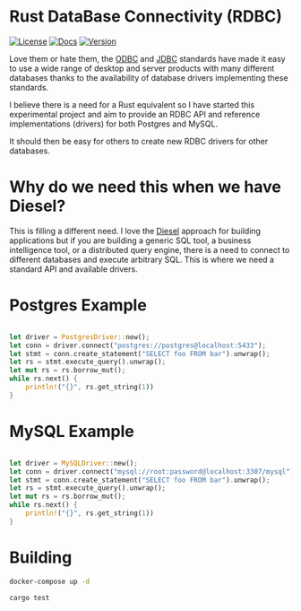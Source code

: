 
# Rust DataBase Connectivity (RDBC)

[![License](https://img.shields.io/badge/License-Apache%202.0-blue.svg)](https://opensource.org/licenses/Apache-2.0)
[![Docs](https://docs.rs/rdbc/badge.svg)](https://docs.rs/rdbc)
[![Version](https://img.shields.io/crates/v/rdbc.svg)](https://crates.io/crates/rdbc)

Love them or hate them, the [ODBC](https://en.wikipedia.org/wiki/Open_Database_Connectivity) and [JDBC](https://en.wikipedia.org/wiki/Java_Database_Connectivity) standards have made it easy to use a wide range of desktop and server products with many different databases thanks to the availability of database drivers implementing these standards.

I believe there is a need for a Rust equivalent so I have started this experimental project and aim to provide an RDBC API and reference implementations (drivers) for both Postgres and MySQL. 

It should then be easy for others to create new RDBC drivers for other databases.

# Why do we need this when we have Diesel?

This is filling a different need. I love the [Diesel](https://diesel.rs/) approach for building applications but if you are building a generic SQL tool, a business intelligence tool, or a distributed query engine, there is a need to connect to different databases and execute arbitrary SQL. This is where we need a standard API and available drivers.

# Postgres Example

```rust

let driver = PostgresDriver::new();
let conn = driver.connect("postgres://postgres@localhost:5433");
let stmt = conn.create_statement("SELECT foo FROM bar").unwrap();
let rs = stmt.execute_query().unwrap();
let mut rs = rs.borrow_mut();
while rs.next() {
    println!("{}", rs.get_string(1))
}
```

# MySQL Example

```rust

let driver = MySQLDriver::new();
let conn = driver.connect("mysql://root:password@localhost:3307/mysql").unwrap();
let stmt = conn.create_statement("SELECT foo FROM bar").unwrap();
let rs = stmt.execute_query().unwrap();
let mut rs = rs.borrow_mut();
while rs.next() {
    println!("{}", rs.get_string(1))
}
```

# Building

```bash
docker-compose up -d
```

```bash
cargo test
``` 
